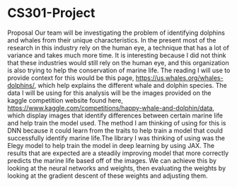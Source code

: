 # CS301-Project 
Proposal
Our team will be investigating the problem of identifying dolphins and whales from their unique characteristics. In the present most of the research in this industry rely on the human eye, a technique that has a lot of variance and takes much more time. It is interesting because I did not think that these industries would still rely on the human eye, and this organization is also trying to help the conservation of marine life. The reading I will use to provide context for this would be this page, https://us.whales.org/whales-dolphins/, which help explains the different whale and dolphin species. The data I will be using for this analysis will be the images provided on the kaggle competition website found here, https://www.kaggle.com/competitions/happy-whale-and-dolphin/data, which display images that identify differences between certain marine life and help train the model used. The method I am thinking of using for this is DNN because it could learn from the traits to help train a model that could successfully identify marine life.The library I was thinking of using was the Elegy model to help train the model in deep learning by using JAX. The results that are expected are a steadily improving model that more correctly predicts the marine life based off of the images. We can achieve this by looking at the neural networks and weights, then evaluating the weights by looking at the gradient descent of these weights and adjusting them.
